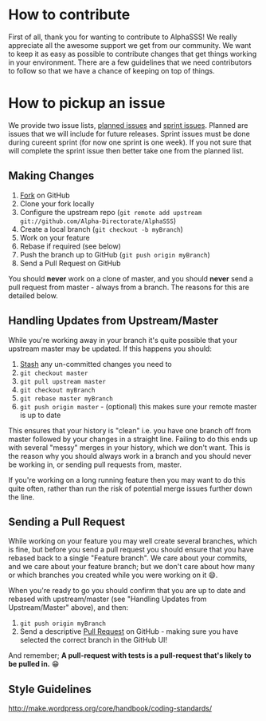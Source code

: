 # How to contribute

First of all, thank you for wanting to contribute to AlphaSSS! We really appreciate all the awesome support we get from our community. We want to keep it as easy as possible to contribute changes that get things working in your environment. There are a few guidelines that we need contributors to follow so that we have a chance of keeping on top of things.

# How to pickup an issue

We provide two issue lists, [planned issues](https://alphasss.atlassian.net/secure/RapidBoard.jspa?rapidView=1&view=planning&selectedIssue=ASSS-84&epics=visible) and [sprint issues](https://alphasss.atlassian.net/secure/RapidBoard.jspa?rapidView=1). Planned are issues that we will include for future releases. Sprint issues must be done during cureent sprint (for now one sprint is one week). If you not sure that will complete the sprint issue then better take one from the planned list.

## Making Changes

1. [Fork](http://help.github.com/forking/) on GitHub
1. Clone your fork locally
1. Configure the upstream repo (`git remote add upstream git://github.com/Alpha-Directorate/AlphaSSS`)
1. Create a local branch (`git checkout -b myBranch`)
1. Work on your feature
1. Rebase if required (see below)
1. Push the branch up to GitHub (`git push origin myBranch`)
1. Send a Pull Request on GitHub

You should **never** work on a clone of master, and you should **never** send a pull request from master - always from a branch. The reasons for this are detailed below.

## Handling Updates from Upstream/Master

While you're working away in your branch it's quite possible that your upstream master may be updated. If this happens you should:

1. [Stash](http://git-scm.com/book/en/Git-Tools-Stashing) any un-committed changes you need to
1. `git checkout master`
1. `git pull upstream master`
1. `git checkout myBranch`
1. `git rebase master myBranch`
1. `git push origin master` - (optional) this makes sure your remote master is up to date

This ensures that your history is "clean" i.e. you have one branch off from master followed by your changes in a straight line. Failing to do this ends up with several "messy" merges in your history, which we don't want. This is the reason why you should always work in a branch and you should never be working in, or sending pull requests from, master.

If you're working on a long running feature then you may want to do this quite often, rather than run the risk of potential merge issues further down the line.

## Sending a Pull Request

While working on your feature you may well create several branches, which is fine, but before you send a pull request you should ensure that you have rebased back to a single "Feature branch". We care about your commits, and we care about your feature branch; but we don't care about how many or which branches you created while you were working on it :smile:.

When you're ready to go you should confirm that you are up to date and rebased with upstream/master (see "Handling Updates from Upstream/Master" above), and then:

1. `git push origin myBranch`
1. Send a descriptive [Pull Request](http://help.github.com/pull-requests/) on GitHub - making sure you have selected the correct branch in the GitHub UI!

And remember; **A pull-request with tests is a pull-request that's likely to be pulled in.** :grin:

## Style Guidelines

http://make.wordpress.org/core/handbook/coding-standards/
